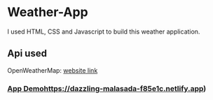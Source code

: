 # Weather-App
I used HTML, CSS and Javascript to build this weather application. 

## Api used
OpenWeatherMap: [website link](https://openweathermap.org/)

### [App Demo](https://dazzling-malasada-f85e1c.netlify.app)https://dazzling-malasada-f85e1c.netlify.app)
